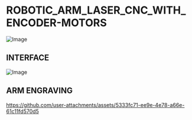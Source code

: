 # ROBOTIC_ARM_LASER_CNC_WITH_ENCODER-MOTORS
![Image](https://github.com/user-attachments/assets/524c4b40-fde6-45a6-b811-770492183f14)
## INTERFACE
![Image](https://github.com/user-attachments/assets/028a38c8-482a-4771-ab05-c7e78548f547)
## ARM ENGRAVING
https://github.com/user-attachments/assets/5333fc71-ee9e-4e78-a66e-61c11fd570d5
